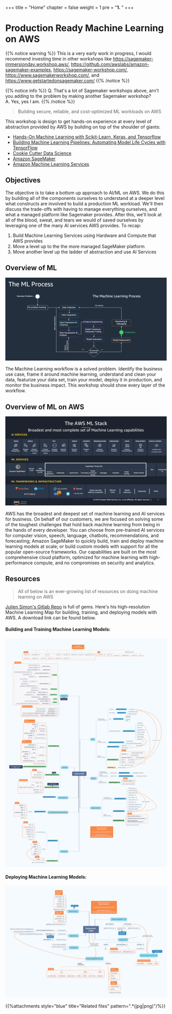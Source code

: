 +++
title = "Home"
chapter = false
weight = 1
pre = "<b>1. </b>"
+++

# Production Ready Machine Learning on AWS

{{% notice warning %}}
This is a very early work in progress, I would recommend investing time in other workshops like https://sagemaker-immersionday.workshop.aws/, https://github.com/awslabs/amazon-sagemaker-examples, https://sagemaker-workshop.com/, https://www.sagemakerworkshop.com/, and https://www.getstartedonsagemaker.com/
{{% /notice %}}

{{% notice info %}}
Q. That's a lot of Sagemaker workshops above, arn't you adding to the problem by making another Sagemaker workshop?  
A. Yes, yes I am.
{{% /notice %}}

> Building secure, reliable, and cost-optimized ML workloads on AWS

This workshop is design to get hands-on experience at every level of abstraction provided by AWS by building on top of the shoulder of giants:

- [Hands-On Machine Learning with Scikit-Learn, Keras, and Tensorflow](https://www.amazon.com/Hands-Machine-Learning-Scikit-Learn-TensorFlow/dp/1492032646)
- [Building Machine Learning Pipelines: Automating Model Life Cycles with TensorFlow](https://www.amazon.com/Building-Machine-Learning-Pipelines-Automating/dp/1492053198/)
- [Cookie Cutter Data Science](https://drivendata.github.io/cookiecutter-data-science/)
- [Amazon SageMaker](https://aws.amazon.com/sagemaker/)
- [Amazon Machine Learning Services](https://aws.amazon.com/machine-learning/)

## Objectives

The objective is to take a bottom up approach to AI/ML on AWS. We do this by building all of the components ourselves to understand at a deeper level what constructs are involved to build a production ML workload. We'll then discuss the trade-offs with having to manage everything ourselves, and what a managed platform like Sagemaker provides. After this, we'll look at all of the blood, sweat, and tears we would of saved ourselves by leveraging one of the many AI services AWS provides. To recap:

1. Build Machine Learning Services using Hardware and Compute that AWS provides
2. Move a level up to the the more managed SageMaker platform
3. Move another level up the ladder of abstraction and use AI Services

## Overview of ML

![ML Process](_index.files/ml.png)

The Machine Learning workflow is a solved problem. Identify the business use case, frame it around machine learning, understand and clean your data, featurize your data set, train your model, deploy it in production, and monitor the business impact. This workshop should show every layer of the workflow.

## Overview of ML on AWS

![ML Stack](_index.files/mlaws.png)

AWS has the broadest and deepest set of machine learning and AI services for business. On behalf of our customers, we are focused on solving some of the toughest challenges that hold back machine learning from being in the hands of every developer. You can choose from pre-trained AI services for computer vision, speech, language, chatbots, recommendations, and forecasting; Amazon SageMaker to quickly build, train and deploy machine learning models at scale; or build custom models with support for all the popular open-source frameworks. Our capabilities are built on the most comprehensive cloud platform, optimized for machine learning with high-performance compute, and no compromises on security and analytics.

## Resources

> All of below is an ever-growing list of resources on doing machine learning on AWS

[Julien Simon's Gitlab Repo](https://gitlab.com/juliensimon) is full of gems. Here's his high-resolution Machine Learning Map for building, training, and deploying models with AWS. A download link can be found below.

#### Building and Training Machine Learning Models:

![Building and Training AI](_index.files/building-ai.png)

#### Deploying Machine Learning Models:

![Deploying AI](_index.files/deploying-ai.png)

{{%attachments style="blue" title="Related files" pattern=".*(jpg|png)"/%}}